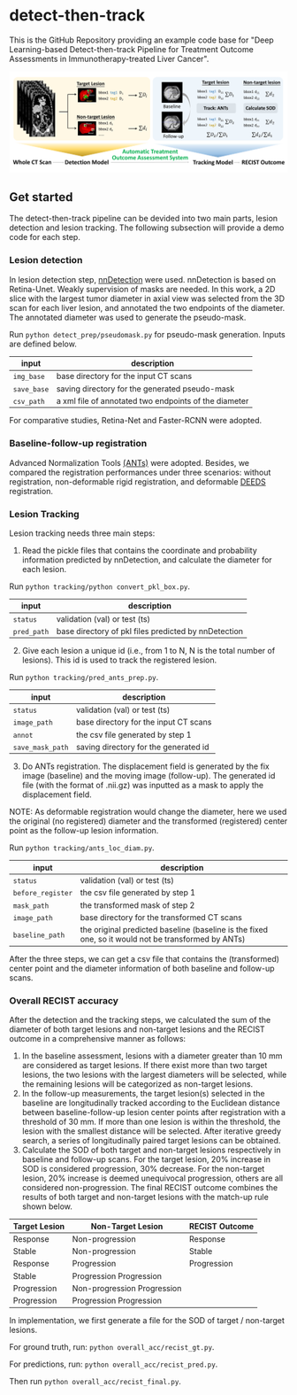 # detect-then-track
This is the GitHub Repository providing an example code base for "Deep Learning-based Detect-then-track Pipeline for Treatment Outcome Assessments in Immunotherapy-treated Liver Cancer".

![model](document/workflow.png)

## Get started
The detect-then-track pipeline can be devided into two main parts, lesion detection and lesion tracking. The following subsection will provide a demo code for each step.

### Lesion detection
In lesion detection step, [nnDetection](https://github.com/MIC-DKFZ/nnDetection) were used. nnDetection is based on Retina-Unet. Weakly supervision of masks are needed. In this work, a 2D slice with the largest tumor diameter in axial view was selected from the 3D scan for each liver lesion, and annotated the two endpoints of the diameter. The annotated diameter was used to generate the pseudo-mask.

Run `python detect_prep/pseudomask.py` for pseudo-mask generation. Inputs are defined below.

|  input  | description |
| ------------------- | ------------- |
| `img_base`  | base directory for the input CT scans |
| `save_base` | saving directory for the generated pseudo-mask |
| `csv_path`  | a xml file of annotated two endpoints of the diameter |

For comparative studies, Retina-Net and Faster-RCNN were adopted.

### Baseline-follow-up registration

Advanced Normalization Tools [(ANTs)](https://github.com/ANTsX/ANTsPy) were adopted. Besides, we compared the registration performances under three scenarios: without registration, non-deformable rigid registration, and deformable [DEEDS](https://github.com/mattiaspaul/deedsBCV) registration. 

### Lesion Tracking
Lesion tracking needs three main steps:
1. Read the pickle files that contains the coordinate and probability information predicted by nnDetection, and calculate the diameter for each lesion.

Run `python tracking/python convert_pkl_box.py`.

|  input  | description |
| ------------------- | ------------- |
| `status`  | validation (val) or test (ts) |
| `pred_path` | base directory of pkl files predicted by nnDetection |

2. Give each lesion a unique id (i.e., from 1 to N, N is the total number of lesions). This id is used to track the registered lesion.

Run `python tracking/pred_ants_prep.py`.

|  input  | description |
| ------------------- | ------------- |
| `status`  | validation (val) or test (ts) |
| `image_path` | base directory for the input CT scans |
| `annot` | the csv file generated by step 1 |
| `save_mask_path` | saving directory for the generated id |

3. Do ANTs registration. The displacement field is generated by the fix image (baseline) and the moving image (follow-up). The generated id file (with the format of .nii.gz) was inputted as a mask to apply the displacement field.

NOTE: As deformable registration would change the diameter, here we used the original (no registered) diameter and the transformed (registered) center point as the follow-up lesion information.

Run `python tracking/ants_loc_diam.py`.

|  input  | description |
| ------------------- | ------------- |
| `status`  | validation (val) or test (ts) |
| `before_register` |  the csv file generated by step 1 |
| `mask_path` | the transformed mask of step 2 |
| `image_path` | base directory for the transformed CT scans |
| `baseline_path` | the original predicted baseline (baseline is the fixed one, so it would not be transformed by ANTs) |

After the three steps, we can get a csv file that contains the (transformed) center point and the diameter information of both baseline and follow-up scans.

### Overall RECIST accuracy
After the detection and the tracking steps, we calculated the sum of the diameter of both target lesions and non-target lesions and the RECIST outcome in a comprehensive manner as follows:

1. In the baseline assessment, lesions with a diameter greater than 10 mm are considered as target lesions. If there exist more than two target lesions, the two lesions with the largest diameters will be selected, while the remaining lesions will be categorized as non-target lesions.
2. In the follow-up measurements, the target lesion(s) selected in the baseline are longitudinally tracked according to the Euclidean distance between baseline-follow-up lesion center points after registration with a threshold of 30 mm. If more than one lesion is within the threshold, the lesion with the smallest distance will be selected. After iterative greedy search, a series of longitudinally paired target lesions can be obtained.
3. Calculate the SOD of both target and non-target lesions respectively in baseline and follow-up scans. For the target lesion, 20% increase in SOD is considered progression, 30% decrease. For the non-target lesion, 20% increase is deemed unequivocal progression, others are all considered non-progression. The final RECIST outcome combines the results of both target and non-target lesions with the match-up rule shown below.

| Target Lesion |	Non-Target Lesion |	RECIST Outcome |
| ------------- | ------------- | ------------- |
| Response | Non-progression	| Response |
| Stable	| Non-progression	| Stable |
| Response	| Progression	| Progression |
| Stable	| Progression	Progression |
| Progression	| Non-progression	Progression |
| Progression	| Progression	Progression |

In implementation, we first generate a file for the SOD of target / non-target lesions.

For ground truth, run: `python overall_acc/recist_gt.py`.

For predictions, run: `python overall_acc/recist_pred.py`.

Then run `python overall_acc/recist_final.py`.
